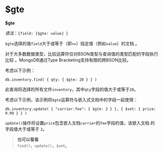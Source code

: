 # [ ](#)$gte

[]()

**$gte**

*语法*：`{field: {$gte: value} }`

`$gte`选择的值`field`大于或等于（即`>=`）指定值（例如`value`）的文档 。

对于大多数数据类型，比较运算符仅对BSON类型与查询值的类型匹配的字段执行比较 。MongoDB通过Type Bracketing支持有限的跨BSON比较。

考虑以下示例：

```
db.inventory.find( { qty: { $gte: 20 } } )
```

此查询将选择的所有文件`inventory`，其中`qty`字段的值大于或等于`20`。

考虑以下示例，该示例将`$gte`运算符与嵌入式文档中的字段一起使用：

```
db.inventory.update( { "carrier.fee": { $gte: 2 } }, { $set: { price: 9.99 } } )
```

`update()`操作将设置`price`包含嵌入文档`carrier`的`fee`字段的值，该嵌入文档 的字段值大于或等于 `2`。

> **也可以看看**<br />
> `find()`，`update()`，`$set`。

